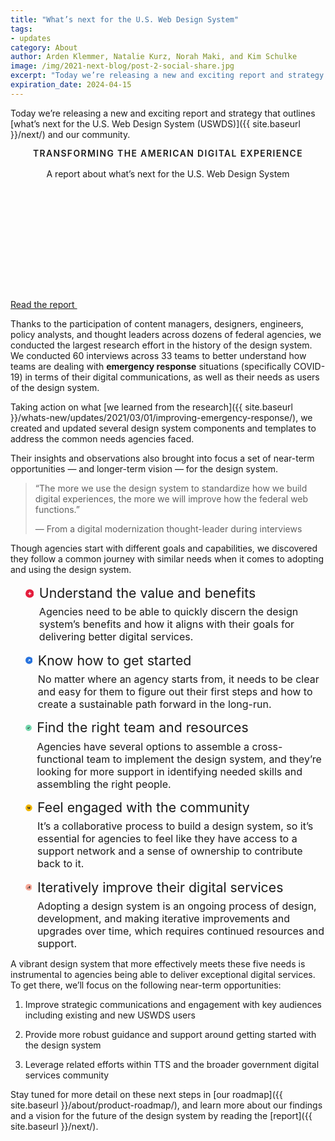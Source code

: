 ```yaml
---
title: "What’s next for the U.S. Web Design System"
tags:
- updates
category: About
author: Arden Klemmer, Natalie Kurz, Norah Maki, and Kim Schulke
image: /img/2021-next-blog/post-2-social-share.jpg
excerpt: "Today we’re releasing a new and exciting report and strategy that outlines what’s next for the U.S. Web Design System (USWDS) and our community."
expiration_date: 2024-04-15
---
```


Today we’re releasing a new and exciting report and strategy that outlines [what’s next for the U.S. Web Design System (USWDS)]({{ site.baseurl }}/next/) and our community.


<style type="text/css" scoped>

.next-page-card__subheading {
    text-transform: uppercase;
    display: block;
    font-size: .87rem;
    font-weight: 600;
    margin-bottom: 1rem;
    letter-spacing: .1em;
}

</style>
<div class="grid-col usa-card usa-card__media--exdent margin-y-5 margin-x-neg-1 height-full">
  <div class="usa-card__container">
    <header class="usa-card__header">
      <p class="next-page-card__subheading">
        Transforming the American digital experience
      </p>
      <p class="usa-card__heading text-bold">
        A report about what’s next for the U.S. Web Design System
      </p>
    </header>
    <div class="usa-card__media bg-base-darker">
      <div class="usa-card__img next-page-card__img width-full height-card-lg" style="background: url('{{ site.baseurl }}/img/next/hero-pattern-whats-next.svg') repeat-x bottom right;"></div>
    </div>
    <div class="usa-card__body">
    </div>
    <div class="usa-card__footer">
      <a class="usa-button text-no-wrap" href="{{ site.baseurl }}/next/" title="Transforming the American digital experience">
        Read the report
        <svg class="usa-icon usa-icon--size-1 text-top margin-left-1" aria-hidden="true" role="img">
          <use xlink:href="{{ site.baseurl }}/assets/img/sprite.svg#arrow_forward"></use>
        </svg>
      </a>
      </div>
  </div>
</div>

Thanks to the participation of content managers, designers, engineers, policy analysts, and thought leaders across dozens of federal agencies, we conducted the largest research effort in the history of the design system. We conducted 60 interviews across 33 teams to better understand how teams are dealing with **emergency response** situations (specifically COVID-19) in terms of their digital communications, as well as their needs as users of the design system.

Taking action on what [we learned from the research]({{ site.baseurl }}/whats-new/updates/2021/03/01/improving-emergency-response/), we created and updated several design system components and templates to address the common needs agencies faced.

Their insights and observations also brought into focus a set of near-term opportunities — and longer-term vision — for the design system.

> “The more we use the design system to standardize how we build digital experiences, the more we will improve how the federal web functions.”
>
> — From a digital modernization thought-leader during interviews


Though agencies start with different goals and capabilities, we discovered they follow a common journey with similar needs when it comes to adopting and using the design system.



<ul class="usa-icon-list usa-icon-list--size-lg margin-top-5 margin-bottom-4">
  <li class="usa-icon-list__item margin-bottom-2">
    <div class="usa-icon-list__icon text-ink">
      <svg class="usa-icon" aria-hidden="true" role="img" width="60" height="60" viewBox="0 0 60 60" fill="none" xmlns="http://www.w3.org/2000/svg">
        <circle cx="30" cy="30" r="30" fill="#E41D3D"/>
        <path d="M40.7992 28.34V32.4603C40.7992 32.7704 40.5479 33.0221 40.2374 33.0221H32.6213V40.6382C32.6213 40.9488 32.3696 41.2001 32.0594 41.2001H27.9391C27.6291 41.2001 27.3772 40.9488 27.3772 40.6382V33.0221H19.7611C19.4507 33.0221 19.1992 32.7704 19.1992 32.4603V28.34C19.1992 28.0297 19.4507 27.7781 19.7611 27.7781H27.3772V20.162C27.3772 19.8514 27.6291 19.6001 27.9391 19.6001H32.0594C32.3696 19.6001 32.6213 19.8514 32.6213 20.162V27.7781H40.2374C40.548 27.7781 40.7992 28.0297 40.7992 28.34Z" fill="white"/>
      </svg>
    </div>
    <div class="usa-icon-list__content">
      <p class="usa-icon-list__title text-bold">Understand the value and benefits</p>
      <p>Agencies need to be able to quickly discern the design system’s benefits and how it aligns with their goals for delivering better digital services.</p>
    </div>
  </li>

  <li class="usa-icon-list__item margin-bottom-2">
    <div class="usa-icon-list__icon text-ink">
      <svg class="usa-icon" aria-hidden="true" role="img" width="60" height="60" viewBox="0 0 60 60" fill="none" xmlns="http://www.w3.org/2000/svg">
        <circle cx="30" cy="30" r="30" fill="#2672DE"/>
        <path fill-rule="evenodd" clip-rule="evenodd" d="M31.1159 25.7695L20.3984 36.487L23.9123 40.0009L34.6291 29.2841V35.2565H39.5985V20.8L34.6291 20.8V20.8001H25.1419V25.7695H31.1159Z" fill="white"/>
      </svg>
    </div>
    <div class="usa-icon-list__content">
      <p class="usa-icon-list__title text-bold">Know how to get started</p>
      <p>No matter where an agency starts from, it needs to be clear and easy for them to figure out their first steps and how to create a sustainable path forward in the long-run.</p>
    </div>
  </li>

  <li class="usa-icon-list__item margin-bottom-2">
    <div class="usa-icon-list__icon text-ink">
      <svg class="usa-icon" aria-hidden="true" role="img" width="60" height="60" viewBox="0 0 60 60" fill="none" xmlns="http://www.w3.org/2000/svg">
        <circle cx="30" cy="30" r="30" fill="#74D7AD"/>
        <path fill-rule="evenodd" clip-rule="evenodd" d="M22.1657 36.3262L17.6016 31.762L21.9812 27.3824L26.5453 31.9465L38.0917 20.4001L42.4714 24.7798L30.925 36.3262L30.9251 36.3262L26.5454 40.7059L26.5454 40.7058L22.1657 36.3262Z" fill="#2E2E2E"/>
      </svg>
    </div>
    <div class="usa-icon-list__content">
      <p class="usa-icon-list__title text-bold">Find the right team and resources</p>
      <p>Agencies have several options to assemble a cross-functional team to implement the design system, and they’re looking for more support in identifying needed skills and assembling the right people.</p>
    </div>
  </li>

  <li class="usa-icon-list__item margin-bottom-2">
    <div class="usa-icon-list__icon text-ink">
      <svg class="usa-icon" aria-hidden="true" role="img" width="60" height="60" viewBox="0 0 60 60" fill="none" xmlns="http://www.w3.org/2000/svg">
        <circle cx="30" cy="30" r="30" fill="#F2B600"/>
        <path d="M41.1989 39.1999L20.2148 39.1999L41.1989 18.2158L41.1989 39.1999Z" fill="#2E2E2E"/>
        <path d="M18.3986 37.384L18.3986 16.4L28.8906 26.892L18.3986 37.384Z" fill="#2E2E2E"/>
      </svg>
    </div>
    <div class="usa-icon-list__content">
      <p class="usa-icon-list__title text-bold">Feel engaged with the community</p>
      <p>It’s a collaborative process to build a design system, so it’s essential for agencies to feel like they have access to a support network and a sense of ownership to contribute back to it.</p>
    </div>
  </li>

  <li class="usa-icon-list__item margin-bottom-2">
    <div class="usa-icon-list__icon text-ink">
      <svg class="usa-icon" aria-hidden="true" role="img" width="60" height="60" viewBox="0 0 60 60" fill="none" xmlns="http://www.w3.org/2000/svg">
        <circle cx="30" cy="30" r="30" fill="#F8A897"/>
        <path d="M36.2227 26.5083L36.2227 33.826L26.1361 33.826L26.1361 26.5083L36.2227 26.5083Z" fill="#2E2E2E"/>
        <path d="M18 34.6177L25.3177 34.6177L25.3177 41.9354L18 41.9354L18 34.6177Z" fill="#2E2E2E"/>
        <path d="M41.5625 18.3999L41.5625 41.9352L34.2448 41.9352L34.2448 18.3999L41.5625 18.3999Z" fill="#2E2E2E"/>
      </svg>
    </div>
    <div class="usa-icon-list__content">
      <p class="usa-icon-list__title text-bold">Iteratively improve their digital services</p>
      <p>Adopting a design system is an ongoing process of design, development, and making iterative improvements and upgrades over time, which requires continued resources and support.</p>
    </div>
  </li>

</ul>

A vibrant design system that more effectively meets these five needs is instrumental to agencies being able to deliver exceptional digital services. To get there, we’ll focus on the following near-term opportunities:

1.  Improve strategic communications and engagement with key audiences including existing and new USWDS users

2.  Provide more robust guidance and support around getting started with the design system

3.  Leverage related efforts within TTS and the broader government digital services community

Stay tuned for more detail on these next steps in [our roadmap]({{ site.baseurl }}/about/product-roadmap/), and learn more about our findings and a vision for the future of the design system by reading the [report]({{ site.baseurl }}/next/).

<style type="text/css" scoped>
// Please remove when icon-list is merged (https://github.com/uswds/uswds-site/pull/1140)

.usa-icon-list {
  font-family: Source Sans Pro Web, Helvetica Neue, Helvetica, Roboto, Arial, sans-serif;
  font-size: 1.06rem;
  line-height: 1.5;
  margin-bottom: 0;
  margin-top: 0;
  list-style-type: none;
  padding-left: 0;
  max-width: 72ex;
}
.usa-icon-list > li {
  margin-bottom: 0;
  max-width: unset;
}

.usa-icon-list__item {
  display: flex;
  font-size: 1.06rem;
  position: relative;
}
.usa-icon-list__item + .usa-icon-list__item {
  padding-top: 0.75rem;
}

.usa-prose .usa-icon-list {
  font-family: Source Sans Pro Web, Helvetica Neue, Helvetica, Roboto, Arial, sans-serif;
  font-size: 1.06rem;
  line-height: 1.5;
  margin-bottom: 0;
  margin-top: 0;
  list-style-type: none;
  padding-left: 0;
  max-width: 72ex;
}
.usa-prose .usa-icon-list > li {
  margin-bottom: 0;
  max-width: unset;
}
.usa-prose .usa-icon-list__item {
  display: flex;
  font-size: 1.06rem;
  position: relative;
}
.usa-prose .usa-icon-list__item + .usa-icon-list__item {
  padding-top: 0.75rem;
}

.usa-icon-list__icon .usa-icon {
  display: block;
  height: 1.59rem;
  margin-top: -1.5%;
  position: relative;
  width: 1.59rem;
}

.usa-icon-list--size-lg .usa-icon-list__icon .usa-icon {
  height: 1.995rem;
  margin-top: -1.5%;
  width: 1.995rem;
}
.usa-icon-list--size-lg .usa-icon-list__content {
  font-size: 1.33rem;
  padding-left: 0.532rem;
}
.usa-icon-list--size-lg .usa-icon-list__content > p,
.usa-icon-list--size-lg .usa-icon-list__content > h2,
.usa-icon-list--size-lg .usa-icon-list__content > h3,
.usa-icon-list--size-lg .usa-icon-list__content > h4,
.usa-icon-list--size-lg .usa-icon-list__content > h5,
.usa-icon-list--size-lg .usa-icon-list__content > h6,
.usa-icon-list--size-lg .usa-icon-list__content > ul,
.usa-icon-list--size-lg .usa-icon-list__content > ol,
.usa-icon-list--size-lg .usa-icon-list__content > div {
  font-size: initial;
}
.usa-icon-list--size-lg .usa-icon-list__content .usa-icon-list__title {
  font-size: 1.33rem;
}


@media all and (min-width: 30em) {
  .mobile-lg\:usa-icon-list--size-lg .usa-icon-list__icon .usa-icon {
    height: 1.995rem;
    margin-top: -1.5%;
    width: 1.995rem;
  }
  .mobile-lg\:usa-icon-list--size-lg .usa-icon-list__content {
    font-size: 1.33rem;
    padding-left: 0.532rem;
  }
  .mobile-lg\:usa-icon-list--size-lg .usa-icon-list__content > p,
.mobile-lg\:usa-icon-list--size-lg .usa-icon-list__content > h2,
.mobile-lg\:usa-icon-list--size-lg .usa-icon-list__content > h3,
.mobile-lg\:usa-icon-list--size-lg .usa-icon-list__content > h4,
.mobile-lg\:usa-icon-list--size-lg .usa-icon-list__content > h5,
.mobile-lg\:usa-icon-list--size-lg .usa-icon-list__content > h6,
.mobile-lg\:usa-icon-list--size-lg .usa-icon-list__content > ul,
.mobile-lg\:usa-icon-list--size-lg .usa-icon-list__content > ol,
.mobile-lg\:usa-icon-list--size-lg .usa-icon-list__content > div {
    font-size: initial;
  }
  .mobile-lg\:usa-icon-list--size-lg .usa-icon-list__content .usa-icon-list__title {
    font-size: 1.33rem;
  }
}

@media all and (min-width: 40em) {
  .tablet\:usa-icon-list--size-lg .usa-icon-list__icon .usa-icon {
    height: 1.995rem;
    margin-top: -1.5%;
    width: 1.995rem;
  }
  .tablet\:usa-icon-list--size-lg .usa-icon-list__content {
    font-size: 1.33rem;
    padding-left: 0.532rem;
  }
  .tablet\:usa-icon-list--size-lg .usa-icon-list__content > p,
.tablet\:usa-icon-list--size-lg .usa-icon-list__content > h2,
.tablet\:usa-icon-list--size-lg .usa-icon-list__content > h3,
.tablet\:usa-icon-list--size-lg .usa-icon-list__content > h4,
.tablet\:usa-icon-list--size-lg .usa-icon-list__content > h5,
.tablet\:usa-icon-list--size-lg .usa-icon-list__content > h6,
.tablet\:usa-icon-list--size-lg .usa-icon-list__content > ul,
.tablet\:usa-icon-list--size-lg .usa-icon-list__content > ol,
.tablet\:usa-icon-list--size-lg .usa-icon-list__content > div {
    font-size: initial;
  }
  .tablet\:usa-icon-list--size-lg .usa-icon-list__content .usa-icon-list__title {
    font-size: 1.33rem;
  }
}

@media all and (min-width: 64em) {
  .desktop\:usa-icon-list--size-lg .usa-icon-list__icon .usa-icon {
    height: 1.995rem;
    margin-top: -1.5%;
    width: 1.995rem;
  }
  .desktop\:usa-icon-list--size-lg .usa-icon-list__content {
    font-size: 1.33rem;
    padding-left: 0.532rem;
  }
  .desktop\:usa-icon-list--size-lg .usa-icon-list__content > p,
.desktop\:usa-icon-list--size-lg .usa-icon-list__content > h2,
.desktop\:usa-icon-list--size-lg .usa-icon-list__content > h3,
.desktop\:usa-icon-list--size-lg .usa-icon-list__content > h4,
.desktop\:usa-icon-list--size-lg .usa-icon-list__content > h5,
.desktop\:usa-icon-list--size-lg .usa-icon-list__content > h6,
.desktop\:usa-icon-list--size-lg .usa-icon-list__content > ul,
.desktop\:usa-icon-list--size-lg .usa-icon-list__content > ol,
.desktop\:usa-icon-list--size-lg .usa-icon-list__content > div {
    font-size: initial;
  }
  .desktop\:usa-icon-list--size-lg .usa-icon-list__content .usa-icon-list__title {
    font-size: 1.33rem;
  }
}

@media all and (min-width: 75em) {
  .desktop-lg\:usa-icon-list--size-lg .usa-icon-list__icon .usa-icon {
    height: 1.995rem;
    margin-top: -1.5%;
    width: 1.995rem;
  }
  .desktop-lg\:usa-icon-list--size-lg .usa-icon-list__content {
    font-size: 1.33rem;
    padding-left: 0.532rem;
  }
  .desktop-lg\:usa-icon-list--size-lg .usa-icon-list__content > p,
.desktop-lg\:usa-icon-list--size-lg .usa-icon-list__content > h2,
.desktop-lg\:usa-icon-list--size-lg .usa-icon-list__content > h3,
.desktop-lg\:usa-icon-list--size-lg .usa-icon-list__content > h4,
.desktop-lg\:usa-icon-list--size-lg .usa-icon-list__content > h5,
.desktop-lg\:usa-icon-list--size-lg .usa-icon-list__content > h6,
.desktop-lg\:usa-icon-list--size-lg .usa-icon-list__content > ul,
.desktop-lg\:usa-icon-list--size-lg .usa-icon-list__content > ol,
.desktop-lg\:usa-icon-list--size-lg .usa-icon-list__content > div {
    font-size: initial;
  }
  .desktop-lg\:usa-icon-list--size-lg .usa-icon-list__content .usa-icon-list__title {
    font-size: 1.33rem;
  }
}

.usa-icon-list__title {
  font-size: 1.06rem;
  line-height: 1.1;
  margin-bottom: 0;
  padding-top: 0.2em;
}
.usa-icon-list__title + * {
  margin-top: 0.5rem;
}

.usa-icon-list__content {
  font-size: 1.06rem;
  padding-left: 0.424rem;
}
.usa-icon-list__content > *:first-child {
  margin-top: 0;
}
.usa-icon-list__content > *:last-child {
  margin-bottom: 0;
}
.usa-icon-list__content ul li {
  list-style-type: disc;
}

</style>
